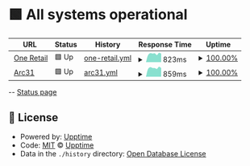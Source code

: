 # <!--live status--> **🟩 All systems operational**

<!--start: status pages-->
<!-- This summary is generated by Upptime (https://github.com/upptime/upptime) -->
<!-- Do not edit this manually, your changes will be overwritten -->
<!-- prettier-ignore -->
| URL | Status | History | Response Time | Uptime |
| --- | ------ | ------- | ------------- | ------ |
| <img alt="" src="https://favicons.githubusercontent.com/oneretailgroup.com.au" height="13"> [One Retail](https://oneretailgroup.com.au) | 🟩 Up | [one-retail.yml](https://github.com/Windsorborn/website-uptime/commits/HEAD/history/one-retail.yml) | <details><summary><img alt="Response time graph" src="./graphs/one-retail/response-time-week.png" height="20"> 823ms</summary><br><a href="https://Windsorborn.github.io/website-uptime/history/one-retail"><img alt="Response time 865" src="https://img.shields.io/endpoint?url=https%3A%2F%2Fraw.githubusercontent.com%2FWindsorborn%2Fwebsite-uptime%2FHEAD%2Fapi%2Fone-retail%2Fresponse-time.json"></a><br><a href="https://Windsorborn.github.io/website-uptime/history/one-retail"><img alt="24-hour response time 840" src="https://img.shields.io/endpoint?url=https%3A%2F%2Fraw.githubusercontent.com%2FWindsorborn%2Fwebsite-uptime%2FHEAD%2Fapi%2Fone-retail%2Fresponse-time-day.json"></a><br><a href="https://Windsorborn.github.io/website-uptime/history/one-retail"><img alt="7-day response time 823" src="https://img.shields.io/endpoint?url=https%3A%2F%2Fraw.githubusercontent.com%2FWindsorborn%2Fwebsite-uptime%2FHEAD%2Fapi%2Fone-retail%2Fresponse-time-week.json"></a><br><a href="https://Windsorborn.github.io/website-uptime/history/one-retail"><img alt="30-day response time 859" src="https://img.shields.io/endpoint?url=https%3A%2F%2Fraw.githubusercontent.com%2FWindsorborn%2Fwebsite-uptime%2FHEAD%2Fapi%2Fone-retail%2Fresponse-time-month.json"></a><br><a href="https://Windsorborn.github.io/website-uptime/history/one-retail"><img alt="1-year response time 865" src="https://img.shields.io/endpoint?url=https%3A%2F%2Fraw.githubusercontent.com%2FWindsorborn%2Fwebsite-uptime%2FHEAD%2Fapi%2Fone-retail%2Fresponse-time-year.json"></a></details> | <details><summary><a href="https://Windsorborn.github.io/website-uptime/history/one-retail">100.00%</a></summary><a href="https://Windsorborn.github.io/website-uptime/history/one-retail"><img alt="All-time uptime 99.99%" src="https://img.shields.io/endpoint?url=https%3A%2F%2Fraw.githubusercontent.com%2FWindsorborn%2Fwebsite-uptime%2FHEAD%2Fapi%2Fone-retail%2Fuptime.json"></a><br><a href="https://Windsorborn.github.io/website-uptime/history/one-retail"><img alt="24-hour uptime 100.00%" src="https://img.shields.io/endpoint?url=https%3A%2F%2Fraw.githubusercontent.com%2FWindsorborn%2Fwebsite-uptime%2FHEAD%2Fapi%2Fone-retail%2Fuptime-day.json"></a><br><a href="https://Windsorborn.github.io/website-uptime/history/one-retail"><img alt="7-day uptime 100.00%" src="https://img.shields.io/endpoint?url=https%3A%2F%2Fraw.githubusercontent.com%2FWindsorborn%2Fwebsite-uptime%2FHEAD%2Fapi%2Fone-retail%2Fuptime-week.json"></a><br><a href="https://Windsorborn.github.io/website-uptime/history/one-retail"><img alt="30-day uptime 100.00%" src="https://img.shields.io/endpoint?url=https%3A%2F%2Fraw.githubusercontent.com%2FWindsorborn%2Fwebsite-uptime%2FHEAD%2Fapi%2Fone-retail%2Fuptime-month.json"></a><br><a href="https://Windsorborn.github.io/website-uptime/history/one-retail"><img alt="1-year uptime 99.99%" src="https://img.shields.io/endpoint?url=https%3A%2F%2Fraw.githubusercontent.com%2FWindsorborn%2Fwebsite-uptime%2FHEAD%2Fapi%2Fone-retail%2Fuptime-year.json"></a></details>
| <img alt="" src="https://favicons.githubusercontent.com/arc31.com" height="13"> [Arc31](https://arc31.com) | 🟩 Up | [arc31.yml](https://github.com/Windsorborn/website-uptime/commits/HEAD/history/arc31.yml) | <details><summary><img alt="Response time graph" src="./graphs/arc31/response-time-week.png" height="20"> 859ms</summary><br><a href="https://Windsorborn.github.io/website-uptime/history/arc31"><img alt="Response time 891" src="https://img.shields.io/endpoint?url=https%3A%2F%2Fraw.githubusercontent.com%2FWindsorborn%2Fwebsite-uptime%2FHEAD%2Fapi%2Farc31%2Fresponse-time.json"></a><br><a href="https://Windsorborn.github.io/website-uptime/history/arc31"><img alt="24-hour response time 851" src="https://img.shields.io/endpoint?url=https%3A%2F%2Fraw.githubusercontent.com%2FWindsorborn%2Fwebsite-uptime%2FHEAD%2Fapi%2Farc31%2Fresponse-time-day.json"></a><br><a href="https://Windsorborn.github.io/website-uptime/history/arc31"><img alt="7-day response time 859" src="https://img.shields.io/endpoint?url=https%3A%2F%2Fraw.githubusercontent.com%2FWindsorborn%2Fwebsite-uptime%2FHEAD%2Fapi%2Farc31%2Fresponse-time-week.json"></a><br><a href="https://Windsorborn.github.io/website-uptime/history/arc31"><img alt="30-day response time 877" src="https://img.shields.io/endpoint?url=https%3A%2F%2Fraw.githubusercontent.com%2FWindsorborn%2Fwebsite-uptime%2FHEAD%2Fapi%2Farc31%2Fresponse-time-month.json"></a><br><a href="https://Windsorborn.github.io/website-uptime/history/arc31"><img alt="1-year response time 891" src="https://img.shields.io/endpoint?url=https%3A%2F%2Fraw.githubusercontent.com%2FWindsorborn%2Fwebsite-uptime%2FHEAD%2Fapi%2Farc31%2Fresponse-time-year.json"></a></details> | <details><summary><a href="https://Windsorborn.github.io/website-uptime/history/arc31">100.00%</a></summary><a href="https://Windsorborn.github.io/website-uptime/history/arc31"><img alt="All-time uptime 100.00%" src="https://img.shields.io/endpoint?url=https%3A%2F%2Fraw.githubusercontent.com%2FWindsorborn%2Fwebsite-uptime%2FHEAD%2Fapi%2Farc31%2Fuptime.json"></a><br><a href="https://Windsorborn.github.io/website-uptime/history/arc31"><img alt="24-hour uptime 100.00%" src="https://img.shields.io/endpoint?url=https%3A%2F%2Fraw.githubusercontent.com%2FWindsorborn%2Fwebsite-uptime%2FHEAD%2Fapi%2Farc31%2Fuptime-day.json"></a><br><a href="https://Windsorborn.github.io/website-uptime/history/arc31"><img alt="7-day uptime 100.00%" src="https://img.shields.io/endpoint?url=https%3A%2F%2Fraw.githubusercontent.com%2FWindsorborn%2Fwebsite-uptime%2FHEAD%2Fapi%2Farc31%2Fuptime-week.json"></a><br><a href="https://Windsorborn.github.io/website-uptime/history/arc31"><img alt="30-day uptime 100.00%" src="https://img.shields.io/endpoint?url=https%3A%2F%2Fraw.githubusercontent.com%2FWindsorborn%2Fwebsite-uptime%2FHEAD%2Fapi%2Farc31%2Fuptime-month.json"></a><br><a href="https://Windsorborn.github.io/website-uptime/history/arc31"><img alt="1-year uptime 100.00%" src="https://img.shields.io/endpoint?url=https%3A%2F%2Fraw.githubusercontent.com%2FWindsorborn%2Fwebsite-uptime%2FHEAD%2Fapi%2Farc31%2Fuptime-year.json"></a></details>

<!--end: status pages-->

--
[Status page](https://windsorborn.github.io/website-uptime/)

## 📄 License

- Powered by: [Upptime](https://github.com/upptime/upptime)
- Code: [MIT](./LICENSE) © [Upptime](https://upptime.js.org)
- Data in the `./history` directory: [Open Database License](https://opendatacommons.org/licenses/odbl/1-0/)
